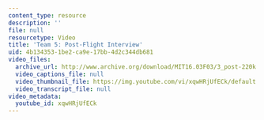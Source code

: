 ```yaml
---
content_type: resource
description: ''
file: null
resourcetype: Video
title: 'Team 5: Post-Flight Interview'
uid: 4b134353-1be2-ca9e-17bb-4d2c344db681
video_files:
  archive_url: http://www.archive.org/download/MIT16.03F03/3_post-220k.mp4
  video_captions_file: null
  video_thumbnail_file: https://img.youtube.com/vi/xqwHRjUfECk/default.jpg
  video_transcript_file: null
video_metadata:
  youtube_id: xqwHRjUfECk
---
```

